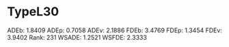 # TypeL30

ADEb: 1.8409
ADEp: 0.7058
ADEv: 2.1886
FDEb: 3.4769
FDEp: 1.3454
FDEv: 3.9402
Rank: 231
WSADE: 1.2521
WSFDE: 2.3333